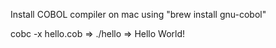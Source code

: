 Install COBOL compiler on mac using "brew install gnu-cobol"

cobc -x hello.cob
=> ./hello
=> Hello World!